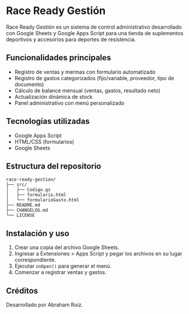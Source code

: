 # Race Ready Gestión

Race Ready Gestión es un sistema de control administrativo desarrollado con Google Sheets y Google Apps Script para una tienda de suplementos deportivos y accesorios para deportes de resistencia.

## Funcionalidades principales

- Registro de ventas y mermas con formulario automatizado
- Registro de gastos categorizados (fijo/variable, proveedor, tipo de documento)
- Cálculo de balance mensual (ventas, gastos, resultado neto)
- Actualización dinámica de stock
- Panel administrativo con menú personalizado

## Tecnologías utilizadas

- Google Apps Script
- HTML/CSS (formularios)
- Google Sheets

## Estructura del repositorio

```
race-ready-gestion/
├── src/
│   ├── Codigo.gs
│   ├── formulario.html
│   └── formularioGasto.html
├── README.md
├── CHANGELOG.md
└── LICENSE
```

## Instalación y uso

1. Crear una copia del archivo Google Sheets.
2. Ingresar a Extensiones > Apps Script y pegar los archivos en su lugar correspondiente.
3. Ejecutar `onOpen()` para generar el menú.
4. Comenzar a registrar ventas y gastos.

## Créditos

Desarrollado por Abraham Ruiz.

